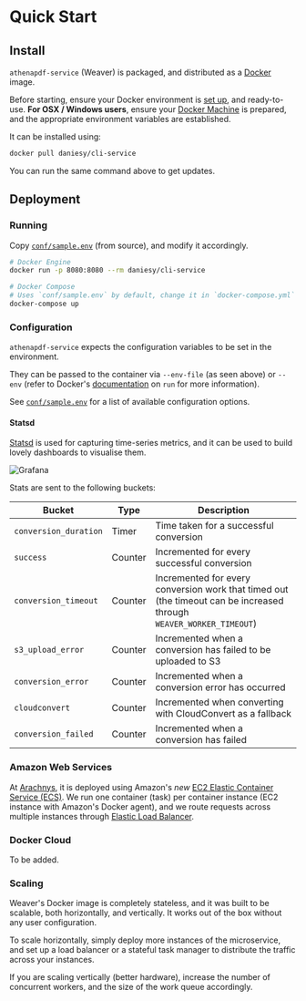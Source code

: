 # Quick Start


## Install

`athenapdf-service` (Weaver) is packaged, and distributed as a [Docker][docker] image.

Before starting, ensure your Docker environment is [set up][docker], and ready-to-use. **For OSX / Windows users**, ensure your [Docker Machine][docker-machine] is prepared, and the appropriate environment variables are established.

It can be installed using:

```bash
docker pull daniesy/cli-service
```

You can run the same command above to get updates.


## Deployment

### Running

Copy [`conf/sample.env`][sample] (from source), and modify it accordingly.

```bash
# Docker Engine
docker run -p 8080:8080 --rm daniesy/cli-service

# Docker Compose
# Uses `conf/sample.env` by default, change it in `docker-compose.yml`
docker-compose up
```

### Configuration

`athenapdf-service` expects the configuration variables to be set in the environment.

They can be passed to the container via `--env-file` (as seen above) or `--env` (refer to Docker's [documentation][docker-run] on `run` for more information).

See [`conf/sample.env`][sample] for a list of available configuration options.

#### Statsd

[Statsd][statsd] is used for capturing time-series metrics, and it can be used to build lovely dashboards to visualise them.

![Grafana](https://s3-eu-west-1.amazonaws.com/athena-pdf-public/examples/grafana.png)

Stats are sent to the following buckets:

Bucket | Type | Description
--- | --- | ---
`conversion_duration` | Timer | Time taken for a successful conversion
`success` | Counter | Incremented for every successful conversion
`conversion_timeout` | Counter | Incremented for every conversion work that timed out (the timeout can be increased through `WEAVER_WORKER_TIMEOUT`)
`s3_upload_error` | Counter | Incremented when a conversion has failed to be uploaded to S3
`conversion_error` | Counter | Incremented when a conversion error has occurred
`cloudconvert` | Counter | Incremented when converting with CloudConvert as a fallback
`conversion_failed` | Counter | Incremented when a conversion has failed

### Amazon Web Services

At [Arachnys][arachnys], it is deployed using Amazon's _new_ [EC2 Elastic Container Service (ECS)][ecs]. We run one container (task) per container instance (EC2 instance with Amazon's Docker agent), and we route requests across multiple instances through [Elastic Load Balancer][elb].

### Docker Cloud

To be added.

### Scaling

Weaver's Docker image is completely stateless, and it was built to be scalable, both horizontally, and vertically. It works out of the box without any user configuration.

To scale horizontally, simply deploy more instances of the microservice, and set up a load balancer or a stateful task manager to distribute the traffic across your instances.

If you are scaling vertically (better hardware), increase the number of concurrent workers, and the size of the work queue accordingly.


[statsd]: https://github.com/etsy/statsd
[docker]: https://www.docker.com/
[docker-machine]: https://docs.docker.com/mac/step_one/
[docker-run]: https://docs.docker.com/engine/reference/commandline/run/
[arachnys]: https://www.arachnys.com/?utm_campaign=athena&utm_medium=external%20website&utm_source=github&utm_content=readme
[ecs]: https://aws.amazon.com/ecs/
[elb]: https://aws.amazon.com/elasticloadbalancing/
[sample]: ../conf/sample.env
